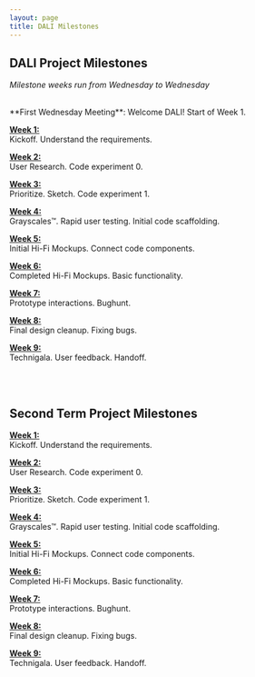 ```yaml
---
layout: page
title: DALI Milestones
---
```



## DALI Project Milestones

*Milestone weeks run from Wednesday to Wednesday*

<br>
**First Wednesday Meeting**: Welcome DALI! Start of Week 1.

[**Week 1:**](week01/)<br>
Kickoff. Understand the requirements.


[**Week 2:**](week02/)<br>
User Research. Code experiment 0.


[**Week 3:**](week03/)<br>
Prioritize. Sketch. Code experiment 1.


[**Week 4:**](week04/)<br>
Grayscales™. Rapid user testing. Initial code scaffolding.


[**Week 5:**](week05/)<br>
Initial Hi-Fi Mockups. Connect code components.


[**Week 6:**](week06/)<br>
Completed Hi-Fi Mockups. Basic functionality.


[**Week 7:**](week07/)<br>
Prototype interactions. Bughunt.


[**Week 8:**](week08/)<br>
Final design cleanup. Fixing bugs.


[**Week 9:**](week09/)<br>
Technigala. User feedback. Handoff.

<br>
<br>


## Second Term Project Milestones

[**Week 1:**](week21/)<br>
Kickoff. Understand the requirements.


[**Week 2:**](week22/)<br>
User Research. Code experiment 0.


[**Week 3:**](week23/)<br>
Prioritize. Sketch. Code experiment 1.


[**Week 4:**](week24/)<br>
Grayscales™. Rapid user testing. Initial code scaffolding.


[**Week 5:**](week25/)<br>
Initial Hi-Fi Mockups. Connect code components.


[**Week 6:**](week26/)<br>
Completed Hi-Fi Mockups. Basic functionality.


[**Week 7:**](week27/)<br>
Prototype interactions. Bughunt.


[**Week 8:**](week28/)<br>
Final design cleanup. Fixing bugs.


[**Week 9:**](week29/)<br>
Technigala. User feedback. Handoff.
